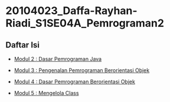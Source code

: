 # 20104023_Daffa-Rayhan-Riadi_S1SE04A_Pemrograman2
## Daftar Isi

* [Modul 2 : Dasar Pemrograman Java](https://github.com/Daffarr/20104023_Daffa-Rayhan-Riadi_S1SE04A_Pemrograman2/tree/modul2)

* [Modul 3 : Pengenalan Pemrograman Berorientasi Objek](https://github.com/Daffarr/20104023_Daffa-Rayhan-Riadi_S1SE04A_Pemrograman2/tree/modul3)

* [Modul 4 : Dasar Pemrograman Berorientasi Objek](https://github.com/Daffarr/20104023_Daffa-Rayhan-Riadi_S1SE04A_Pemrograman2/tree/modul4)

* [Modul 5 : Mengelola Class](https://github.com/Daffarr/20104023_Daffa-Rayhan-Riadi_S1SE04A_Pemrograman2/tree/modul5)
